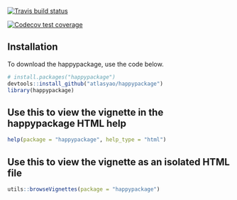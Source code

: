  <!-- badges: start -->
  [![Travis build status](https://travis-ci.org/atlasyao/happypackage.svg?branch=master)](https://travis-ci.org/atlasyao/happypackage)
  <!-- badges: end -->

  <!-- badges: start -->
  [![Codecov test coverage](https://codecov.io/gh/atlasyao/happypackage/branch/master/graph/badge.svg)](https://codecov.io/gh/atlasyao/happypackage?branch=master)
  <!-- badges: end -->

## Installation

To download the happypackage, use the code below.

``` r
# install.packages("happypackage")
devtools::install_github("atlasyao/happypackage")
library(happypackage)
```

## Use this to view the vignette in the happypackage HTML help
``` r
help(package = "happypackage", help_type = "html")
```

## Use this to view the vignette as an isolated HTML file
``` r
utils::browseVignettes(package = "happypackage")
```
